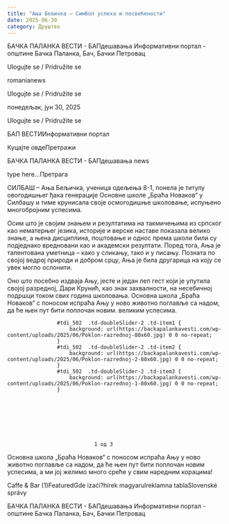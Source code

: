```yaml
---
title: "Ања Бељичка – Симбол успеха и посвећености"
date: 2025-06-30
category: Друштво
---
```


БАЧКА ПАЛАНКА ВЕСТИ - БАПдешавања Информативни портал - општине Бачка Паланка, Бач, Бачки Петровац

Ulogujte se / Pridružite se

romanianews

Ulogujte se / Pridružite se

понедељак, јун 30, 2025

Ulogujte se / Pridružite se

БАП ВЕСТИИнформативни портал

Куцајте овдеПретражи

БАЧКА ПАЛАНКА ВЕСТИ - БАПдешавања news

type here...Претрага

СИЛБАШ – Ања Бељичка, ученица одељења 8-1, понела је титулу овогодишњег ђака генерације Основне школе „Браћа Новаков“ у Силбашу и тиме крунисала своје осмогодишње школовање, испуњено многобројним успесима.

Осим што је својим знањем и резултатима на такмичењима из српског као нематерњег језика, историје и верске наставе показала велико знање, а њена дисциплина, поштовање и однос према школи били су подједнако вредновани као и академски резултати.
Поред тога, Ања је талентована уметница – како у сликању, тако и у писању. Позната по својој ведрој природи и добром срцу, Ања је била другарица на коју се увек могло ослонити.


Оно што посебно издваја Ању, јесте и један леп гест који је упутила својој разредној, Дари Крунић, као знак захвалности, на несебичној подршци током свих година школовања. Основна школа „Браћа Новаков“ с поносом испраћа Ању у ново животно поглавље са надом, да ће њен пут бити поплочан новим. великим успесима.



                
                    
                    #tdi_502  .td-doubleSlider-2 .td-item1 {
                        background: url(https://backapalankavesti.com/wp-content/uploads/2025/06/Poklon-razrednoj-80x60.jpg) 0 0 no-repeat;
                    }
                    #tdi_502  .td-doubleSlider-2 .td-item2 {
                        background: url(https://backapalankavesti.com/wp-content/uploads/2025/06/Poklon-razrednoj-2-80x60.jpg) 0 0 no-repeat;
                    }
                    #tdi_502  .td-doubleSlider-2 .td-item3 {
                        background: url(https://backapalankavesti.com/wp-content/uploads/2025/06/Poklon-razrednoj-1-80x60.jpg) 0 0 no-repeat;
                    }
                

                
                    
                        
                           

                            
                                1 од 3
                                
                                    
                                    
                                
                            
                        

                        
                            
                                
                    
                        
                            
                                
                            
                            
                        
                    
                    
                        
                            
                                
                            
                            
                        
                    
                    
                        
                            
                                
                            
                            
                        
                    
                            
                        

                        
                            
                                
                    
                        
                    
                    
                        
                    
                    
                        
                    
                            
                        

                    

                
                
Основна школа „Браћа Новаков“ с поносом испраћа Ању у ново животно поглавље са надом, да ће њен пут бити поплочан новим успесима, а ми јој желимо много среће у свим наредним корацима!

Caffe & Bar (1)FeaturedGde izaći?hírek magyarulreklamna tablaSlovenské správy

БАЧКА ПАЛАНКА ВЕСТИ - БАПдешавања Информативни портал - општине Бачка Паланка, Бач, Бачки Петровац
